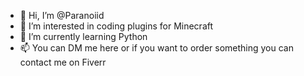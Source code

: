 - 👋 Hi, I’m @Paranoiid
- 👀 I’m interested in coding plugins for Minecraft
- 🌱 I’m currently learning Python
- 📫 You can DM me here or if you want to order something you can contact me on Fiverr 

<!---
Paranoiid/Paranoiid is a ✨ special ✨ repository because its `README.md` (this file) appears on your GitHub profile.
You can click the Preview link to take a look at your changes.
--->
